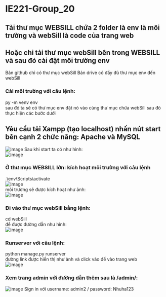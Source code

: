 # IE221-Group_20
## Tải thư mục WEBSILL chứa 2 folder là env là môi trường và webSill là code của trang web
## Hoặc chỉ tải thư mục webSill bên trong WEBSILL và sau đó cài đặt môi trường env  
Bản github chỉ có thư mục webSill
Bản drive có đầy đủ thư mục env đến webSill
### Cài môi trường với câu lệnh:
py -m venv env  
sau đó ta sẽ có thư mục env đặt nó vào cùng thư mục chứa webSill sau đó thực hiện các bước dưới 
## Yêu cầu tải Xampp (tạo localhost) nhấn nút start bên cạnh 2 chức năng: Apache và MySQL  
![image](https://github.com/nguyennhuhha/IE221-Group_20/assets/94069476/d4e78959-0974-4965-870a-e0adac07bb3d)
Sau khi start ta có như hình:  
![image](https://github.com/nguyennhuhha/IE221-Group_20/assets/94069476/a51de721-0d7a-4c86-ba1c-1dd5c18987ab)

### Ở thư mục WEBSILL lớn: kích hoạt môi trường với câu lệnh
.\env\Scripts\activate  
![image](https://github.com/nguyennhuhha/IE221-Group_20/assets/94069476/8c57024d-06c4-4ee4-b1fb-7f581cb03ddc)  
môi trường sẽ được kích hoạt như ảnh:  
![image](https://github.com/nguyennhuhha/IE221-Group_20/assets/94069476/3c66e1dc-ba7e-426a-9c72-1ac2f415930a)

### Đi vào thư mục webSill bằng lệnh: 
cd webSill   
để được đường dẫn như hình:  
![image](https://github.com/nguyennhuhha/IE221-Group_20/assets/94069476/4bfda228-5faf-4505-b44a-669068b908db)

### Runserver với câu lệnh:  
python manage.py runserver  
đường link được hiển thị như ảnh và click vào để vào trang web  
![image](https://github.com/nguyennhuhha/IE221-Group_20/assets/94069476/33346dee-cb0b-4f73-89a5-0dc0019fd040)
### Xem trang admin với đường dẫn thêm sau là /admin/:
![image](https://github.com/nguyennhuhha/IE221-Group_20/assets/94069476/0861bd2b-6a57-4288-8e44-765b992bbbb0)
Sign in với username: admin2 / password: Nhuha123
